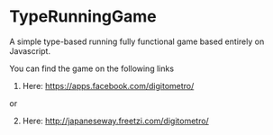 TypeRunningGame
===============

A simple type-based running fully functional game based entirely on Javascript.

You can find the game on the following links
1) Here: https://apps.facebook.com/digitometro/

or

2) Here: http://japaneseway.freetzi.com/digitometro/
